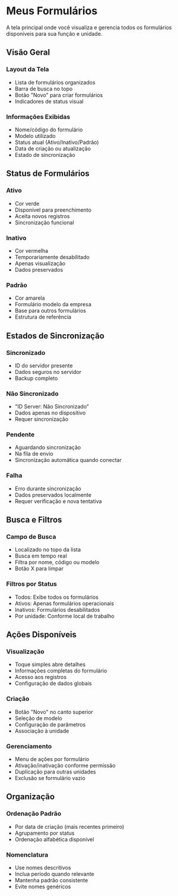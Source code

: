 # Meus Formulários

A tela principal onde você visualiza e gerencia todos os formulários disponíveis para sua função e unidade.

## Visão Geral

### Layout da Tela
- Lista de formulários organizados
- Barra de busca no topo
- Botão "Novo" para criar formulários
- Indicadores de status visual

### Informações Exibidas
- Nome/código do formulário
- Modelo utilizado
- Status atual (Ativo/Inativo/Padrão)
- Data de criação ou atualização
- Estado de sincronização

## Status de Formulários

### Ativo
- Cor verde
- Disponível para preenchimento
- Aceita novos registros
- Sincronização funcional

### Inativo
- Cor vermelha
- Temporariamente desabilitado
- Apenas visualização
- Dados preservados

### Padrão
- Cor amarela
- Formulário modelo da empresa
- Base para outros formulários
- Estrutura de referência

## Estados de Sincronização

### Sincronizado
- ID do servidor presente
- Dados seguros no servidor
- Backup completo

### Não Sincronizado
- "ID Server: Não Sincronizado"
- Dados apenas no dispositivo
- Requer sincronização

### Pendente
- Aguardando sincronização
- Na fila de envio
- Sincronização automática quando conectar

### Falha
- Erro durante sincronização
- Dados preservados localmente
- Requer verificação e nova tentativa

## Busca e Filtros

### Campo de Busca
- Localizado no topo da lista
- Busca em tempo real
- Filtra por nome, código ou modelo
- Botão X para limpar

### Filtros por Status
- Todos: Exibe todos os formulários
- Ativos: Apenas formulários operacionais
- Inativos: Formulários desabilitados
- Por unidade: Conforme local de trabalho

## Ações Disponíveis

### Visualização
- Toque simples abre detalhes
- Informações completas do formulário
- Acesso aos registros
- Configuração de dados globais

### Criação
- Botão "Novo" no canto superior
- Seleção de modelo
- Configuração de parâmetros
- Associação à unidade

### Gerenciamento
- Menu de ações por formulário
- Ativação/inativação conforme permissão
- Duplicação para outras unidades
- Exclusão se formulário vazio

## Organização

### Ordenação Padrão
- Por data de criação (mais recentes primeiro)
- Agrupamento por status
- Ordenação alfabética disponível

### Nomenclatura
- Use nomes descritivos
- Inclua período quando relevante
- Mantenha padrão consistente
- Evite nomes genéricos